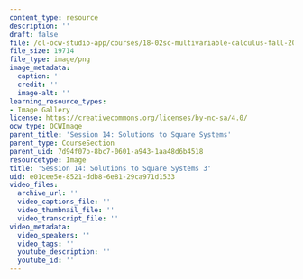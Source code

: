 ```yaml
---
content_type: resource
description: ''
draft: false
file: /ol-ocw-studio-app/courses/18-02sc-multivariable-calculus-fall-2010/e01cee5e8521ddb86e8129ca971d1533_MIT18_02SC_L4Brds_10.png
file_size: 19714
file_type: image/png
image_metadata:
  caption: ''
  credit: ''
  image-alt: ''
learning_resource_types:
- Image Gallery
license: https://creativecommons.org/licenses/by-nc-sa/4.0/
ocw_type: OCWImage
parent_title: 'Session 14: Solutions to Square Systems'
parent_type: CourseSection
parent_uid: 7d94f07b-8bc7-0601-a943-1aa48d6b4518
resourcetype: Image
title: 'Session 14: Solutions to Square Systems 3'
uid: e01cee5e-8521-ddb8-6e81-29ca971d1533
video_files:
  archive_url: ''
  video_captions_file: ''
  video_thumbnail_file: ''
  video_transcript_file: ''
video_metadata:
  video_speakers: ''
  video_tags: ''
  youtube_description: ''
  youtube_id: ''
---
```

